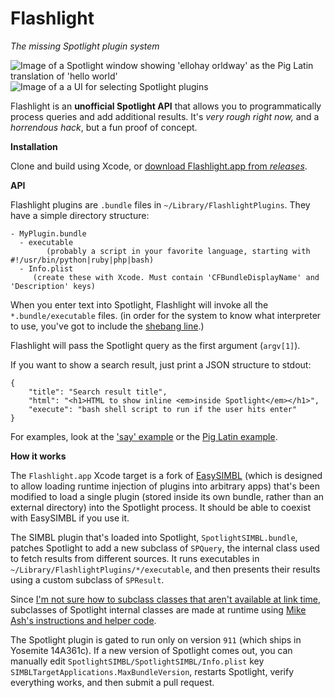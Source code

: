 Flashlight
==========

_The missing Spotlight plugin system_

![Image of a Spotlight window showing 'ellohay orldway' as the Pig Latin translation of 'hello world'](https://raw.github.com/nate-parrott/flashlight/master/PigLatinExampleImage.png) ![Image of a a UI for selecting Spotlight plugins](https://raw.github.com/nate-parrott/flashlight/master/UIExampleImage.png)

Flashlight is an **unofficial Spotlight API** that allows you to programmatically process queries and add additional results. It's *very rough right now,* and a *horrendous hack*, but a fun proof of concept.

**Installation**

Clone and build using Xcode, or [download Flashlight.app from _releases_](https://github.com/nate-parrott/Flashlight/releases).

**API**

Flashlight plugins are `.bundle` files in `~/Library/FlashlightPlugins`. They have a simple directory structure:

```
- MyPlugin.bundle
  - executable 
  		(probably a script in your favorite language, starting with #!/usr/bin/python|ruby|php|bash)
  - Info.plist
     (create these with Xcode. Must contain 'CFBundleDisplayName' and 'Description' keys)
```

When you enter text into Spotlight, Flashlight will invoke all the `*.bundle/executable` files. (in order for the system to know what interpreter to use, you've got to include the [shebang line](http://en.wikipedia.org/wiki/Shebang_(Unix)).)

Flashlight will pass the Spotlight query as the first argument (`argv[1]`).

If you want to show a search result, just print a JSON structure to stdout:

```
{
	"title": "Search result title",
	"html": "<h1>HTML to show inline <em>inside Spotlight</em></h1>",
	"execute": "bash shell script to run if the user hits enter"
}
```

For examples, look at the ['say' example](https://github.com/nate-parrott/Flashlight/tree/master/PluginDirectory/say.bundle) or the [Pig Latin example](https://github.com/nate-parrott/Flashlight/tree/master/PluginDirectory/piglatin.bundle).


**How it works**

The `Flashlight.app` Xcode target is a fork of [EasySIMBL](https://github.com/norio-nomura/EasySIMBL) (which is designed to allow loading runtime injection of plugins into arbitrary apps) that's been modified to load a single plugin (stored inside its own bundle, rather than an external directory) into the Spotlight process. It should be able to coexist with EasySIMBL if you use it.

The SIMBL plugin that's loaded into Spotlight, `SpotlightSIMBL.bundle`, patches Spotlight to add a new subclass of `SPQuery`, the internal class used to fetch results from different sources. It runs executables in `~/Library/FlashlightPlugins/*/executable`, and then presents their results using a custom subclass of `SPResult`.

Since [I'm not sure how to subclass classes that aren't available at link time](http://stackoverflow.com/questions/26704130/subclass-objective-c-class-without-linking-with-the-superclass), subclasses of Spotlight internal classes are made at runtime using [Mike Ash's instructions and helper code](https://www.mikeash.com/pyblog/friday-qa-2010-11-19-creating-classes-at-runtime-for-fun-and-profit.html).

The Spotlight plugin is gated to run only on version `911` (which ships in Yosemite 14A361c). If a new version of Spotlight comes out, you can manually edit `SpotlightSIMBL/SpotlightSIMBL/Info.plist` key `SIMBLTargetApplications.MaxBundleVersion`, restarts Spotlight, verify everything works, and then submit a pull request.
